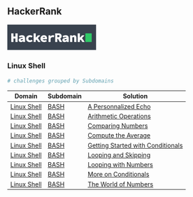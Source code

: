 ## HackerRank

![image](/hackerrank.png)

### Linux Shell

```bash
# challenges grouped by Subdomains
```

| Domain                                                                        | Subdomain                                                                   | Solution                                                                                                                                      |
| ----------------------------------------------------------------------------- | --------------------------------------------------------------------------- | --------------------------------------------------------------------------------------------------------------------------------------------- |
| [Linux Shell](https://github.com/k1lgor/HackerRank/tree/master/Linux%20Shell) | [BASH](https://github.com/k1lgor/HackerRank/tree/master/Linux%20Shell/Bash) | [A Personnalized Echo](https://github.com/k1lgor/HackerRank/blob/master/Linux%20Shell/Bash/a-personalized-echo.sh)                            |
| [Linux Shell](https://github.com/k1lgor/HackerRank/tree/master/Linux%20Shell) | [BASH](https://github.com/k1lgor/HackerRank/tree/master/Linux%20Shell/Bash) | [Arithmetic Operations](https://github.com/k1lgor/HackerRank/blob/master/Linux%20Shell/Bash/arithmetic-operations.sh)                        |
| [Linux Shell](https://github.com/k1lgor/HackerRank/tree/master/Linux%20Shell) | [BASH](https://github.com/k1lgor/HackerRank/tree/master/Linux%20Shell/Bash) | [Comparing Numbers](https://github.com/k1lgor/HackerRank/blob/master/Linux%20Shell/Bash/comparing-numbers.sh)                                 |
| [Linux Shell](https://github.com/k1lgor/HackerRank/tree/master/Linux%20Shell) | [BASH](https://github.com/k1lgor/HackerRank/tree/master/Linux%20Shell/Bash) | [Compute the Average](https://github.com/k1lgor/HackerRank/blob/master/Linux%20Shell/Bash/compute-the-average.sh)                             |
| [Linux Shell](https://github.com/k1lgor/HackerRank/tree/master/Linux%20Shell) | [BASH](https://github.com/k1lgor/HackerRank/tree/master/Linux%20Shell/Bash) | [Getting Started with Conditionals](https://github.com/k1lgor/HackerRank/blob/master/Linux%20Shell/Bash/getting-started-with-conditionals.sh) |
| [Linux Shell](https://github.com/k1lgor/HackerRank/tree/master/Linux%20Shell) | [BASH](https://github.com/k1lgor/HackerRank/tree/master/Linux%20Shell/Bash) | [Looping and Skipping](https://github.com/k1lgor/HackerRank/blob/master/Linux%20Shell/Bash/looping-and-skipping.sh)                           |
| [Linux Shell](https://github.com/k1lgor/HackerRank/tree/master/Linux%20Shell) | [BASH](https://github.com/k1lgor/HackerRank/tree/master/Linux%20Shell/Bash) | [Looping with Numbers](https://github.com/k1lgor/HackerRank/blob/master/Linux%20Shell/Bash/looping-with-numbers.sh)                           |
| [Linux Shell](https://github.com/k1lgor/HackerRank/tree/master/Linux%20Shell) | [BASH](https://github.com/k1lgor/HackerRank/tree/master/Linux%20Shell/Bash) | [More on Conditionals](https://github.com/k1lgor/HackerRank/blob/master/Linux%20Shell/Bash/more-on-conditionals.sh)                           |
| [Linux Shell](https://github.com/k1lgor/HackerRank/tree/master/Linux%20Shell) | [BASH](https://github.com/k1lgor/HackerRank/tree/master/Linux%20Shell/Bash) | [The World of Numbers](https://github.com/k1lgor/HackerRank/blob/master/Linux%20Shell/Bash/the-world-of-numbers.sh)                           |
